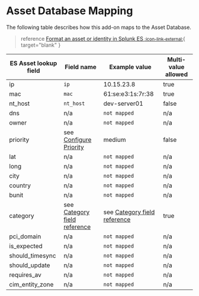 # Asset Database Mapping

The following table describes how this add-on maps to the Asset Database.

> reference [Format an asset or identity in Splunk ES <small>:icon-link-external:</small>](https://docs.splunk.com/Documentation/ES/latest/Admin/Formatassetoridentitylist#Asset_lookup_header){ target="blank" }

ES Asset lookup field | Field name | Example value | Multi-value allowed
--- | --- | --- | ---
ip | `ip` | 10.15.23.8 | true
mac | `mac` | 61:se:e3:1s:7r:38 | true
nt_host | `nt_host` | dev-server01 | false
dns | n/a | `not mapped` | n/a
owner | n/a | `not mapped` | n/a
priority | see [Configure Priority](../configure/priority.md) | medium | false
lat | n/a | `not mapped` | n/a
long | n/a | `not mapped` | n/a
city | n/a | `not mapped` | n/a
country | n/a | `not mapped` | n/a
bunit | n/a | `not mapped` | n/a
category | see [Category field reference](category.md) | see [Category field reference](category.md) | true
pci_domain | n/a | `not mapped` | n/a
is_expected | n/a | `not mapped` | n/a
should_timesync | n/a | `not mapped` | n/a
should_update | n/a | `not mapped` | n/a
requires_av | n/a | `not mapped` | n/a
cim_entity_zone | n/a | `not mapped` | n/a